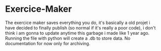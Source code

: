 # Exercice-Maker
The exercice maker saves everything you do, it's basically a old projet i have decided to finally publish (so normal if it's really a poor code), i don't think i am gonna to update anytime this garbage i made like 1 year ago. Running the file with python will create a .db to store data. No documentation for now only for archiving.
